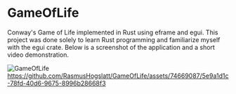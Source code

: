 # GameOfLife
Conway's Game of Life implemented in Rust using eframe and egui. This project was done solely to learn Rust programming and familiarize myself with the egui crate.
Below is a screenshot of the application and a short video demonstration.

![GameOfLife](https://github.com/RasmusHogslatt/GameOfLife/assets/74669087/3514c642-9326-4909-a171-86e0d4e58a7b)
https://github.com/RasmusHogslatt/GameOfLife/assets/74669087/5e9a1d1c-78fd-40d6-9675-8996b28668f3

